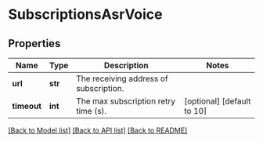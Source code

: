 # SubscriptionsAsrVoice

## Properties
Name | Type | Description | Notes
------------ | ------------- | ------------- | -------------
**url** | **str** | The receiving address of subscription. | 
**timeout** | **int** | The max subscription retry time (s). | [optional] [default to 10]

[[Back to Model list]](../README.md#documentation-for-models) [[Back to API list]](../README.md#documentation-for-api-endpoints) [[Back to README]](../README.md)



